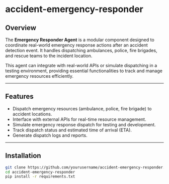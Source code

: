 # accident-emergency-responder


## Overview

The **Emergency Responder Agent** is a modular component designed to coordinate real-world emergency response actions after an accident detection event. It handles dispatching ambulances, police, fire brigades, and rescue teams to the incident location.

This agent can integrate with real-world APIs or simulate dispatching in a testing environment, providing essential functionalities to track and manage emergency resources efficiently.

---

## Features

- Dispatch emergency resources (ambulance, police, fire brigade) to accident locations.
- Interface with external APIs for real-time resource management.
- Simulate emergency response dispatch for testing and development.
- Track dispatch status and estimated time of arrival (ETA).
- Generate dispatch logs and reports.

---

## Installation

```bash
git clone https://github.com/yourusername/accident-emergency-responder.git
cd accident-emergency-responder
pip install -r requirements.txt
```
